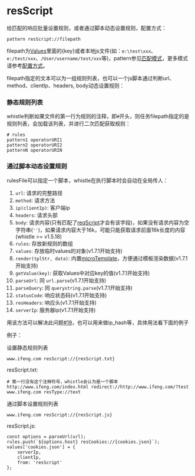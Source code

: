 # resScript

给匹配的响应批量设置规则，或者通过脚本动态设置规则，配置方式：

	pattern resScript://filepath
	
filepath为[Values](http://local.whistlejs.com/#values)里面的{key}或者本地js文件(如：`e:\test\xxx`、`e:/test/xxx`、`/User/username/test/xxx`等)，pattern参见[匹配模式](../pattern.html)，更多模式请参考[配置方式](../mode.html)。

filepath指定的文本可以为一组规则列表，也可以一个js脚本通过判断url、method、clientIp、headers, body动态设置规则：

### 静态规则列表
whistle判断如果文件的第一行为规则的注释，即`#`开头，则任务filepath指定的是规则列表，会加载该列表，并进行二次匹配获取规则：

	# rules
	pattern1 operatorURI1
	pattern2 operatorURI2
	patternN operatorURIN
	
### 通过脚本动态设置规则
rulesFile可以指定一个脚本，whistle在执行脚本时会自动在全局传人：

1. `url`: 请求的完整路径
2. `method`: 请求方法 
3. `ip(clientIp)`: 客户端ip
4. `headers`: 请求头部 
5. `body`: 请求内容(只有匹配了[reqScript](./reqScript.html)才会有该字段)，如果没有请求内容为空字符串(`''`)，如果请求内容大于16k，可能只能获取请求前面16k长度的内容(whistle >= v1.5.18)
6. `rules`: 存放新规则的数组
7. `values`: 存放临时values的对象(v1.7.1开始支持) 
8. `render(tplStr, data)`: 内置[microTemplate](https://johnresig.com/blog/javascript-micro-templating/)，方便通过模板渲染数据(v1.7.1开始支持) 
9. `getValue(key)`: 获取Values中对应key的值(v1.7.1开始支持) 
10. `parseUrl`: 同 `url.parse`(v1.7.1开始支持) 
11. `parseQuery`: 同 `querystring.parse`(v1.7.1开始支持) 
12. `statusCode`: 响应状态码(v1.7.1开始支持) 
13. `resHeaders`: 响应头(v1.7.1开始支持) 
14. `serverIp`: 服务器ip(v1.7.1开始支持) 


用该方法可以解决此问题[#19](https://github.com/avwo/whistle/issues/19)，也可以用来做ip_hash等，具体用法看下面的例子


例子：

设置静态规则列表

	www.ifeng.com resScript://{resScript.txt}
	
resScript.txt:

	# 第一行没有这个注释符号，whistle会认为是一个脚本
	http://www.ifeng.com/index.html redirect://http://www.ifeng.com/?test
	www.ifeng.com resType://text

通过脚本设置规则列表

	www.ifeng.com resScript://{resScript.js}
	
resScript.js:

	const options = parseUrl(url);
	rules.push(`${options.host} resCookies://{cookies.json}`);
	values['cookies.json'] = {
		serverIp,
		clientIp,
		from: 'resScript'
	};
